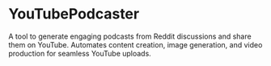 # YouTubePodcaster
A tool to generate engaging podcasts from Reddit discussions and share them on YouTube. Automates content creation, image generation, and video production for seamless YouTube uploads.
